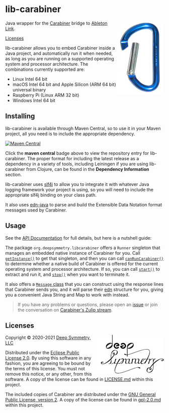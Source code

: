 # lib-carabiner

<img align="right" width="150" src="doc/assets/carabiner.jpg">

Java wrapper for the
[Carabiner](https://github.com/Deep-Symmetry/carabiner#carabiner)
bridge to [Ableton Link](https://www.ableton.com/en/link/).

[Licenses](#licenses)

lib-carabiner allows you to embed Carabiner inside a Java project, and
automatically run it when needed, as long as you are running on a
supported operating system and processor architecture. The combinations
currently supported are:

* Linux Intel 64 bit
* macOS Intel 64 bit and Apple Silicon (ARM 64 bit) universal binary
* Raspberry Pi (Linux ARM 32 bit)
* Windows Intel 64 bit

## Installing

lib-carabiner is available through Maven Central, so to use it in your
Maven project, all you need is to include the appropriate dependency.

[![Maven Central](https://maven-badges.herokuapp.com/maven-central/org.deepsymmetry/lib-carabiner/badge.svg)](https://maven-badges.herokuapp.com/maven-central/org.deepsymmetry/lib-carabiner)

Click the **maven central** badge above to view the repository entry
for lib-carabiner. The proper format for including the latest release as a
dependency in a variety of tools, including Leiningen if you are using
lib-carabiner from Clojure, can be found in the **Dependency Information**
section.

lib-carabiner uses [slf4j](http://www.slf4j.org/manual.html) to allow
you to integrate it with whatever Java logging framework your project
is using, so you will need to include the appropriate slf4j binding on
your class path.

It also uses [edn-java](https://github.com/bpsm/edn-java#edn-java) to
parse and build the Extensible Data Notation format messages used by
Carabiner.

## Usage

See the [API Documentation](http://deepsymmetry.org/lib-carabiner/apidocs/)
for full details, but here is a nutshell guide:

The package `org.deepsymmetry.libcarabiner` offers a `Runner` singleton
that manages an embedded native instance of Carabiner for you. Call
[`getInstance()`](https://deepsymmetry.org/lib-carabiner/apidocs/org/deepsymmetry/libcarabiner/Runner.html#getInstance())
to get that singleton, and then you can call
[`canRunCarabiner()`](https://deepsymmetry.org/lib-carabiner/apidocs/org/deepsymmetry/libcarabiner/Runner.html#canRunCarabiner())
to determine whether a native build of Carabiner is offered for the
current operating system and processor architecture. If so, you can call
[`start()`](https://deepsymmetry.org/lib-carabiner/apidocs/org/deepsymmetry/libcarabiner/Runner.html#start())
to extract and run it, and
[`stop()`](https://deepsymmetry.org/lib-carabiner/apidocs/org/deepsymmetry/libcarabiner/Runner.html#stop())
when you want to terminate it.

It also offers a [`Message`
class](https://deepsymmetry.org/lib-carabiner/apidocs/org/deepsymmetry/libcarabiner/Message.html)
that you can construct using the response lines that Carabiner sends
you, and it will parse their
[edn](https://github.com/edn-format/edn#edn) structure for you, giving
you a convenient Java String and Map to work with instead.

> If you have any problems or questions, please open an
> [issue](https://github.com/Deep-Symmetry/lib-carabiner/issues) or join
> the conversation on [Carabiner's Zulip
> stream](https://deep-symmetry.zulipchat.com/join/wdwsoeiv54bz3coshgjomaqy/).


## Licenses

<img align="right" alt="Deep Symmetry"
 src="doc/assets/DS-logo-bw-200-padded-left.png"
 width="216" height="123">

Copyright © 2020-2021 [Deep Symmetry, LLC](http://deepsymmetry.org)

Distributed under the [Eclipse Public License
2.0](https://opensource.org/licenses/EPL-2.0). By using this software
in any fashion, you are agreeing to be bound by the terms of this
license. You must not remove this notice, or any other, from this
software. A copy of the license can be found in
[LICENSE.md](https://github.com/Deep-Symmetry/lib-carabiner/blob/master/LICENSE.md)
within this project.

The included copies of Carabiner are distributed under the [GNU
General Public License, version
2](https://opensource.org/licenses/GPL-2.0). A copy of the license can be found in
[gpl-2.0.md](https://github.com/Deep-Symmetry/lib-carabiner/blob/master/gpl-2.0.md)
within this project.
